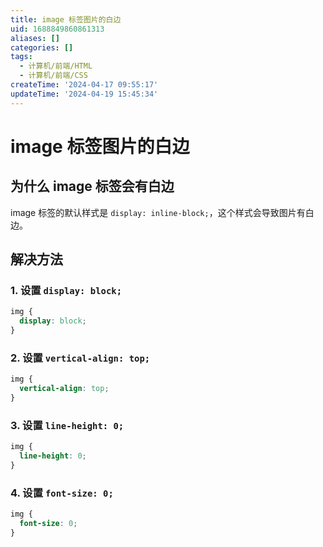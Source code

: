 ```yaml
---
title: image 标签图片的白边
uid: 1688849860861313
aliases: []
categories: []
tags:
  - 计算机/前端/HTML
  - 计算机/前端/CSS
createTime: '2024-04-17 09:55:17'
updateTime: '2024-04-19 15:45:34'
---
```


# image 标签图片的白边

## 为什么 image 标签会有白边

image 标签的默认样式是 `display: inline-block;`，这个样式会导致图片有白边。

## 解决方法

### 1. 设置 `display: block;`

```css
img {
  display: block;
}
```

### 2. 设置 `vertical-align: top;`

```css
img {
  vertical-align: top;
}
```

### 3. 设置 `line-height: 0;`

```css
img {
  line-height: 0;
}
```

### 4. 设置 `font-size: 0;`

```css
img {
  font-size: 0;
}
```
